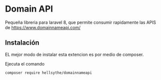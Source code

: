 Domain API
====

Pequeña libreria para laravel 8, que permite consumir rapidamente las APIS de https://www.domainnameapi.com/

Instalación
------------
EL mejor modo de instalar esta extencion es por medio de composer.

Ejecuta el comando

```
composer require hellsythe/domainnameapi
```
